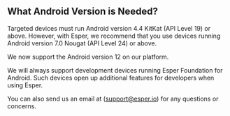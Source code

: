 ## What Android Version is Needed?

Targeted devices must run Android version 4.4 KitKat (API Level 19) or above. However, with Esper, we recommend that you use devices running Android version 7.0 Nougat (API Level 24) or above.

We now support the Android version 12 on our platform.

We will always support development devices running Esper Foundation for Android. Such devices open up additional features for developers when using Esper.


You can also send us an email at ([support@esper.io](mailto:support@esper.io)) for any questions or concerns.